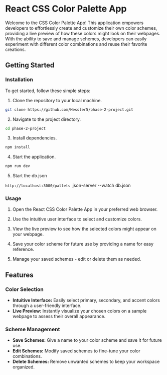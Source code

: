 # React CSS Color Palette App

Welcome to the CSS Color Palette App! This application empowers developers to effortlessly create and customize their own color schemes, providing a live preview of how these colors might look on their webpages. With the ability to save and manage schemes, developers can easily experiment with different color combinations and reuse their favorite creations.

## Getting Started

### Installation

To get started, follow these simple steps:

1. Clone the repository to your local machine.

```bash
git clone https://github.com/Hessler5/phase-2-project.git
```

2. Navigate to the project directory.

```bash
cd phase-2-project
```

3. Install dependencies.

```bash
npm install
```

4. Start the application.

```bash
npm run dev
```
5. Start the db.json

``http://localhost:3000/pallets
``json-server --watch db.json

### Usage

1. Open the React CSS Color Palette App in your preferred web browser.

2. Use the intuitive user interface to select and customize colors.

3. View the live preview to see how the selected colors might appear on your webpage.

4. Save your color scheme for future use by providing a name for easy reference.

5. Manage your saved schemes - edit or delete them as needed.

## Features

### Color Selection

- **Intuitive Interface:** Easily select primary, secondary, and accent colors through a user-friendly interface.
- **Live Preview:** Instantly visualize your chosen colors on a sample webpage to assess their overall appearance.

### Scheme Management

- **Save Schemes:** Give a name to your color scheme and save it for future use.
- **Edit Schemes:** Modify saved schemes to fine-tune your color combinations.
- **Delete Schemes:** Remove unwanted schemes to keep your workspace organized.

